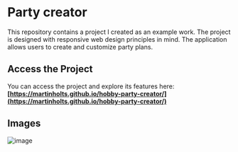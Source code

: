 # Party creator

This repository contains a project I created as an example work. The project is designed with responsive web design principles in mind. The application allows users to create and customize party plans.

## Access the Project

You can access the project and explore its features here: **[https://martinholts.github.io/hobby-party-creator/](https://martinholts.github.io/hobby-party-creator/)**

## Images

![image](https://github.com/MartinHolts/example-work-party-creator/assets/16961661/c5d37ede-5869-4a97-90e3-57194cbdef5f)
 
